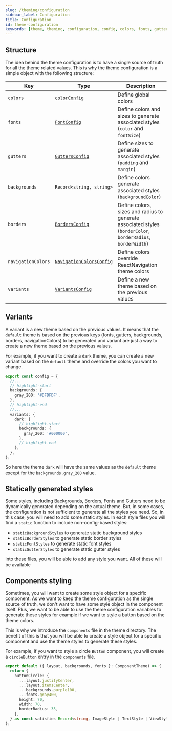 ```yaml
---
slug: /theming/configuration
sidebar_label: Configuration
title: Configuration
id: theme-configuration
keywords: [theme, theming, configuration, config, colors, fonts, gutters, spacings, borders, navigation, variants]
---
```


## Structure

The idea behind the theme configuration is to have a single source of truth for all the theme related values.
This is why the theme configuration is a simple object with the following structure:

| Key                | Type                                                                           | Description                                                                                                  |
|--------------------|--------------------------------------------------------------------------------|--------------------------------------------------------------------------------------------------------------|
| `colors`           | [`colorConfig`](/docs/theming/api-reference#colorconfig)                       | Define global colors                                                                                         |
| `fonts`            | [`FontConfig`](/docs/theming/api-reference#fontconfig)                         | Define colors and sizes to generate associated styles (`color` and `fontSize`)                               |
| `gutters`          | [`GuttersConfig`](/docs/theming/api-reference#guttersconfig)                   | Define sizes to generate associated styles (`padding` and `margin`)                                          |
| `backgrounds`      | `Record<string, string>`                                                       | Define colors generate associated styles (`backgroundColor`)                                                 |
| `borders`          | [`BordersConfig`](/docs/theming/api-reference#bordersconfig)                   | Define colors, sizes and radius to generate associated styles (`borderColor`, `borderRadius`, `borderWidth`) |
| `navigationColors` | [`NavigationColorsConfig`](/docs/theming/api-reference#navigationcolorsconfig) | Define colors override ReactNavigation theme colors                                                          |
| `variants`         | [`VariantsConfig`](/docs/theming/api-reference#variantsconfig)                 | Define a new theme based on the previous values                                                              |

## Variants
A variant is a new theme based on the previous values.
It means that the `default` theme is based on the previous keys (fonts, gutters, backgrounds, borders, navigationColors) 
to be generated and variant are just a way to create a new theme based on the previous values.

For example, if you want to create a `dark` theme, you can create a new variant based on the `default` theme and override the colors you want to change.

```ts title=/src/theme/theme.config.ts
export const config = {
  //...
  // highlight-start
  backgrounds: {
    gray_200: '#DFDFDF',
  }, 
  // highlight-end
  //...
  variants: {
    dark: {
      // highlight-start
      backgrounds: {
        gray_200: '#000000',
      },
      // highlight-end
    },
  },
};
```

So here the theme `dark` will have the same values as the `default` theme except for the `backgrounds.gray_200` value.

## Statically generated styles
Some styles, including Backgrounds, Borders, Fonts and Gutters need to be dynamically generated depending on the actual theme.
But, in some cases, the configuration is not sufficient to generate all the styles you need. So, in this case, you will need to add some static styles.
In each style files you will find a `static` function to include non-config-based styles:
- `staticBackgroundStyles` to generate static background styles
- `staticBorderStyles` to generate static border styles
- `staticFontStyles` to generate static font styles
- `staticGutterStyles` to generate static gutter styles

into these files, you will be able to add any style you want.
All of these will be available

## Components styling
Sometimes, you will want to create some style object for a specific component.
As we want to keep the theme configuration as the single source of truth, we don't want to have some style object in the component itself.
Plus, we want to be able to use the theme configuration variables to generate these styles for example if we want to style a button based on the theme colors.

This is why we introduce the `components` file in the theme directory.
The benefit of this is that you will be able to create a style object for a specific component and use the theme styles to generate these styles.

For example, if you want to style a circle `Button` component, you will create a `circleButton` entry in the `components` file.

```ts title=/src/theme/components.ts
export default ({ layout, backgrounds, fonts }: ComponentTheme) => {
  return {
    buttonCircle: {
      ...layout.justifyCenter,
      ...layout.itemsCenter,
      ...backgrounds.purple100,
      ...fonts.gray400,
      height: 70,
      width: 70,
      borderRadius: 35,
    },
  } as const satisfies Record<string, ImageStyle | TextStyle | ViewStyle>;
};
```



